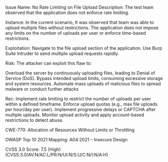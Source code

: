 Issue Name: No Rate Limiting on File Upload
Description:
The test team observed that the application does not enforce rate limiting.

Instance:
In the current scenario, It was observed that team was able to upload multiple files without restrictions. The application does not impose any limits on the number of uploads per user or enforce time-based restrictions.


Exploitation:
Navigate to the file upload section of the application.
Use Burp Suite Intruder to send multiple upload requests rapidly. 


Risk:
The attacker can exploit this flaw to:

Overload the server by continuously uploading files, leading to Denial of Service (DoS).
Bypass intended upload limits, consuming excessive storage and system resources.
Automate mass uploads of malicious files to spread malware or conduct further attacks


Rec:
Implement rate limiting to restrict the number of uploads per user within a defined timeframe.
Enforce upload quotas (e.g., max file uploads per hour/day per user).
Implement progressive delays or CAPTCHA after multiple uploads.
Monitor upload activity and apply account-based restrictions to detect abuse.


CWE-770: Allocation of Resources Without Limits or Throttling

OWASP Top 10 2021 Mapping: A04:2021 – Insecure Design

CVSS 3.0 Score: 7.5 (High) (CVSS:3.0/AV:N/AC:L/PR:N/UI:N/S:U/C:N/I:N/A:H)
